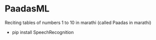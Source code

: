 # PaadasML

Reciting tables of numbers 1 to 10 in marathi (called Paadas in marathi)

- pip install SpeechRecognition
